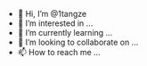 - 👋 Hi, I’m @1tangze
- 👀 I’m interested in ...
- 🌱 I’m currently learning ...
- 💞️ I’m looking to collaborate on ...
- 📫 How to reach me ...

<!---
1tangze/1tangze is a ✨ special ✨ repository because its `README.md` (this file) appears on your GitHub profile.
You can click the Preview link to take a look at your changes.
--->
